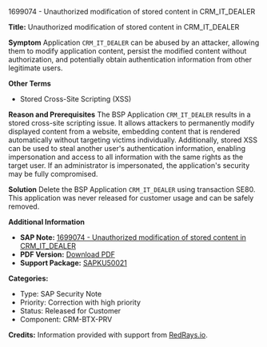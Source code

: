 1699074 - Unauthorized modification of stored content in CRM_IT_DEALER

**Title:** Unauthorized modification of stored content in CRM_IT_DEALER

**Symptom**
Application `CRM_IT_DEALER` can be abused by an attacker, allowing them to modify application content, persist the modified content without authorization, and potentially obtain authentication information from other legitimate users.

**Other Terms**
- Stored Cross-Site Scripting (XSS)

**Reason and Prerequisites**
The BSP Application `CRM_IT_DEALER` results in a stored cross-site scripting issue. It allows attackers to permanently modify displayed content from a website, embedding content that is rendered automatically without targeting victims individually. Additionally, stored XSS can be used to steal another user's authentication information, enabling impersonation and access to all information with the same rights as the target user. If an administrator is impersonated, the application's security may be fully compromised.

**Solution**
Delete the BSP Application `CRM_IT_DEALER` using transaction SE80. This application was never released for customer usage and can be safely removed.

**Additional Information**
- **SAP Note:** [1699074 - Unauthorized modification of stored content in CRM_IT_DEALER](https://notesdownloads.sap.com/note/0040000010096462017)
- **PDF Version:** [Download PDF](https://userapps.support.sap.com/sap/support/sfm/notes/print/0001699074?language=en-US&token=EDFCE28E839B29E63BFA8412617A74E7)
- **Support Package:** [SAPKU50021](https://me.sap.com/supportpackage/SAPKU50021)

**Categories:**
- Type: SAP Security Note
- Priority: Correction with high priority
- Status: Released for Customer
- Component: CRM-BTX-PRV

**Credits:** Information provided with support from [RedRays.io](https://redrays.io).